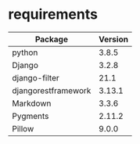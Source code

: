 <h1>requirements</h1>

| Package | Version  |
| ---- | ----- |
|python|3.8.5|
|Django|3.2.8|
|django-filter|21.1|
|djangorestframework|3.13.1|
|Markdown|3.3.6|
|Pygments|2.11.2|
|Pillow|9.0.0|